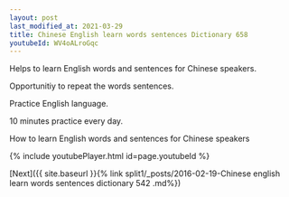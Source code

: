 ```yaml
---
layout: post
last_modified_at: 2021-03-29
title: Chinese English learn words sentences Dictionary 658 
youtubeId: WV4oALroGqc
---
```

 
 
Helps to learn English words and sentences for Chinese speakers.

Opportunitiy to repeat the words sentences. 

Practice English language. 
 
10 minutes practice every day. 
 
How to learn English words and sentences for Chinese speakers 
 
{% include youtubePlayer.html id=page.youtubeId %}
 
 
[Next]({{ site.baseurl }}{% link  split1/_posts/2016-02-19-Chinese english learn words sentences dictionary 542 .md%})
 
